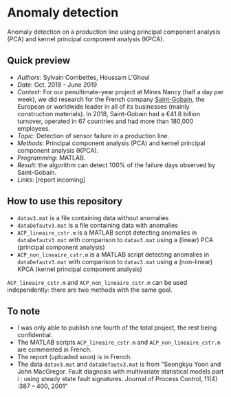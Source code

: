 # Anomaly detection

Anomaly detection on a production line using principal component analysis (PCA) and kernel principal component analysis (KPCA).

## Quick preview

- _Authors_: Sylvain Combettes, Houssam L'Ghoul
- _Date_: Oct. 2018 - June 2019
- _Context_: For our penultimate-year project at Mines Nancy (half a day per week), we did research for the French company [Saint-Gobain](https://www.saint-gobain.com/en), the European or worldwide leader in all of its businesses (mainly construction materials). In 2018, Saint-Gobain had a €41.8 billion turnover, operated in 67 countries and had more than 180,000 employees.
- _Topic_: Detection of sensor failure in a production line.
- _Methods_: Principal component analysis (PCA) and kernel principal component analysis (KPCA).
- _Programming_: MATLAB.
- _Result_: the algorithm can detect 100% of the failure days observed by Saint-Gobain.
- _Links_: [report incoming]

## How to use this repository

- `datav3.mat` is a file containing data without anomalies
- `dataDefautv3.mat` is a file containing data with anomalies
- `ACP_lineaire_cstr.m` is a MATLAB script detecting anomalies in `dataDefautv3.mat` with comparison to `datav3.mat` using a (linear) PCA (principal component analysis)
- `ACP_non_lineaire_cstr.m` is a MATLAB script detecting anomalies in `dataDefautv3.mat` with comparison to `datav3.mat` using a (non-linear) KPCA (kernel principal component analysis)

`ACP_lineaire_cstr.m` and `ACP_non_lineaire_cstr.m` can be used independently: there are two methods with the same goal.

## To note

- I was only able to publish one fourth of the total project, the rest being confidential.
- The MATLAB scripts `ACP_lineaire_cstr.m` and `ACP_non_lineaire_cstr.m` are commented in French. 
- The report (uploaded soon) is in French.
- The data `datav3.mat` and `dataDefautv3.mat` is from "Seongkyu Yoon and John MacGregor. Fault diagnosis with multivariate statistical models part i : using steady state fault signatures. Journal of Process Control, 11(4) :387 – 400, 2001"
